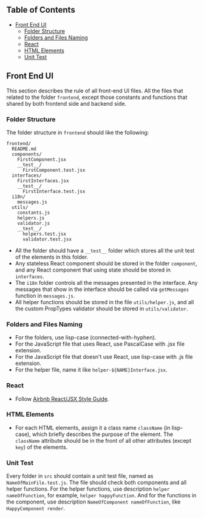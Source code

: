 ## Table of Contents

- [Front End UI](#front-end-ui)
  - [Folder Structure](#folder-structure)
  - [Folders and Files Naming](#folders-and-files-naming)
  - [React](#react)
  - [HTML Elements](#html-elements)
  - [Unit Test](#unit-test)

## Front End UI

This section describes the rule of all front-end UI files. All the files that related to the folder `frontend`, except those constants and functions that shared by both frontend side and backend side.

### Folder Structure

The folder structure in `frontend` should like the following:

```
frontend/
  README.md
  components/
    FirstComponent.jsx
    __test__/
      FirstComponent.test.jsx
  interfaces/
    FirstInterfaces.jsx
    __test__/
      FirstInterface.test.jsx
  i18n/
    messages.js
  utils/
    constants.js
    helpers.js
    validator.js
    __test__/
      helpers.test.jsx
      validator.test.jsx
```

* All the folder should have a `__test__` folder which stores all the unit test of the elements in this folder.
* Any stateless React component should be stored in the folder `component`, and any React component that using state should be stored in `interfaces`.
* The `i18n` folder controls all the messages presented in the interface. Any messages that show in the interface should be called via `getMessages` function in `messages.js`.
* All helper functions should be stored in the file `utils/helper.js`, and all the custom PropTypes validator should be stored in `utils/validator`.

### Folders and Files Naming

* For the folders, use lisp-case (connected-with-hyphen).
* For the JavaScript file that uses React, use PascalCase with .jsx file extension.
* For the JavaScript file that doesn't use React, use lisp-case with .js file extension.
* For the helper file, name it like `helper-${NAME}Interface.jsx`.

### React

* Follow [Airbnb React/JSX Style Guide](https://github.com/airbnb/javascript/tree/master/react).

### HTML Elements

* For each HTML elements, assign it a class name `className` (in lisp-case), which briefly describes the purpose of the element. The `className` attribute should be in the front of all other attributes (except `key`) of the elements.

### Unit Test

Every folder in `src` should contain a unit test file, named as `NameOfMainFile.test.js`. The file should check both components and all helper functions. For the helper functions, use description `helper nameOfFunction`, for example, `helper happyFunction`. And for the functions in the component, use description `NameOfComponent nameOfFunction`, like `HappyComponent render`.
